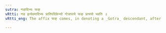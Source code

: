 ```yaml
---
sutra: नडादिभ्यः फक्
vRtti: नड इत्येवमादिभ्यः प्रातिपदिकेभ्यो गोत्रापत्ये फक् प्रत्ययो भवति ॥
vRtti_eng: The affix फक् comes, in denoting a _Gotra_ descendant, after the Nominal-stems नड and the rest.

---
```

